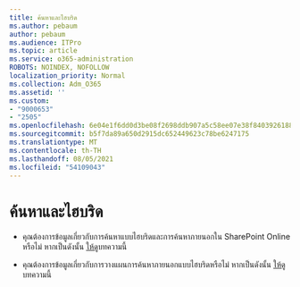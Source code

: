 ```yaml
---
title: ค้นหาและไฮบริด
ms.author: pebaum
author: pebaum
ms.audience: ITPro
ms.topic: article
ms.service: o365-administration
ROBOTS: NOINDEX, NOFOLLOW
localization_priority: Normal
ms.collection: Adm_O365
ms.assetid: ''
ms.custom:
- "9000653"
- "2505"
ms.openlocfilehash: 6e04e1f6dd0d3be08f2698ddb907a5c58ee07e38f8403926188006f799537026
ms.sourcegitcommit: b5f7da89a650d2915dc652449623c78be6247175
ms.translationtype: MT
ms.contentlocale: th-TH
ms.lasthandoff: 08/05/2021
ms.locfileid: "54109043"
---
```

# <a name="search-and-hybrid"></a>ค้นหาและไฮบริด

- คุณต้องการข้อมูลเกี่ยวกับการค้นหาแบบไฮบริดและการค้นหาภายนอกใน SharePoint Online หรือไม่ หากเป็นดังนั้น [ให้ดู](https://docs.microsoft.com/sharepoint/hybrid/hybrid-search-in-sharepoint)บทความนี้

- คุณต้องการข้อมูลเกี่ยวกับการวางแผนการค้นหาภายนอกแบบไฮบริดหรือไม่  หากเป็นดังนั้น [ให้ดู](https://docs.microsoft.com/sharepoint/hybrid/plan-hybrid-federated-search)บทความนี้



